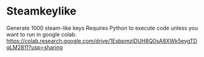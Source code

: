 # Steamkeylike
Generate 1000 steam-like keys 
Requires Python to execute code unless you want to run in google colab.
https://colab.research.google.com/drive/1EsbpmzjDUH8Q0sA8XWk5eygTDqLM2811?usp=sharing
